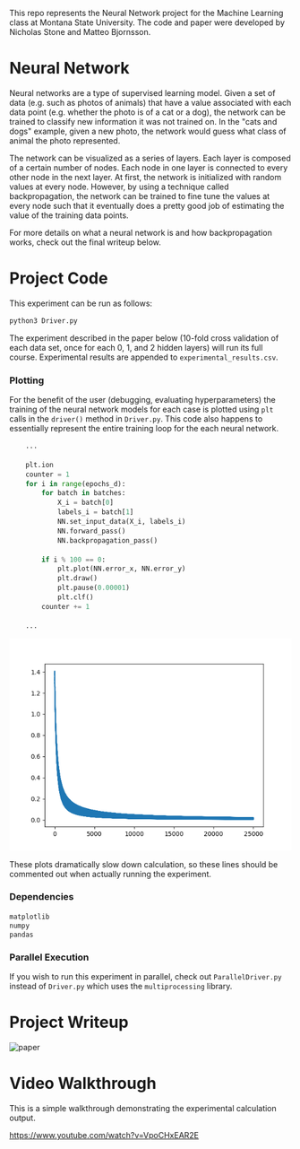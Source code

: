 This repo represents the Neural Network project for the Machine Learning class at Montana State University. The code and paper were developed by Nicholas Stone and Matteo Bjornsson. 

# Neural Network
Neural networks are a type of supervised learning model. Given a set of data (e.g. such as photos of animals) that have a value associated with each data point (e.g. whether the photo is of a cat or a dog), the network can be trained to classify new information it was not trained on. In the "cats and dogs" example, given a new photo, the network would guess what class of animal the photo represented. 

 The network can be visualized as a series of layers. Each layer is composed of a certain number of nodes. Each node in one layer is connected to every other node in the next layer. At first, the network is initialized with random values at every node. However, by using a technique called backpropagation, the network can be trained to fine tune the values at every node such that it eventually does a pretty good job of estimating the value of the training data points. 
 
 For more details on what a neural network is and how backpropagation works, check out the final writeup below. 

# Project Code

This experiment can be run as follows:

```bash
python3 Driver.py
```

The experiment described in the paper below (10-fold cross validation of each data set, once for each 0, 1, and 2 hidden layers) will run its full course. Experimental results are appended to `experimental_results.csv`. 

### Plotting
For the benefit of the user (debugging, evaluating hyperparameters) the training of the neural network models for each case is plotted using `plt` calls in the `driver()` method in `Driver.py`. This code also happens to essentially represent the entire training loop for the each neural network. 

```python
    ...

    plt.ion
    counter = 1
    for i in range(epochs_d):
        for batch in batches:
            X_i = batch[0]
            labels_i = batch[1]
            NN.set_input_data(X_i, labels_i)
            NN.forward_pass()
            NN.backpropagation_pass()

        if i % 100 == 0:
            plt.plot(NN.error_x, NN.error_y)
            plt.draw()
            plt.pause(0.00001)
            plt.clf()
        counter += 1

    ...
```
![convergence plots](img/convergence.png)

These plots dramatically slow down calculation, so these lines should be commented out when actually running the experiment. 

### Dependencies
```
matplotlib
numpy
pandas
```
### Parallel Execution

If you wish to run this experiment in parallel, check out `ParallelDriver.py` instead of `Driver.py` which uses the `multiprocessing` library. 


# Project Writeup

![paper](img/final_paper.jpg)

# Video Walkthrough

This is a simple walkthrough demonstrating the experimental calculation output. 

https://www.youtube.com/watch?v=VpoCHxEAR2E